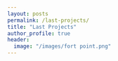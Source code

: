 ```yaml
---
layout: posts
permalink: /last-projects/
title: "Last Projects"
author_profile: true
header:
  image: "/images/fort point.png"
---
```




